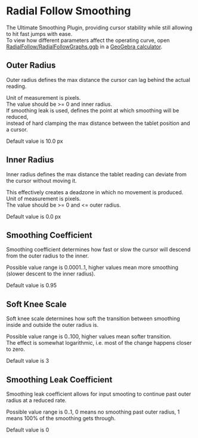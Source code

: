# Radial Follow Smoothing
The Ultimate Smoothing Plugin, providing cursor stability while still allowing to hit fast jumps with ease.  
To view how different parameters affect the operating curve, open [RadialFollow/RadialFollowGraphs.ggb](RadialFollow/RadialFollowGraphs.ggb) in a [GeoGebra calculator](https://www.geogebra.org/calculator).

## Outer Radius
Outer radius defines the max distance the cursor can lag behind the actual reading.

Unit of measurement is pixels.  
The value should be >= 0 and inner radius.  
If smoothing leak is used, defines the point at which smoothing will be reduced,  
instead of hard clamping the max distance between the tablet position and a cursor.

Default value is 10.0 px

## Inner Radius
Inner radius defines the max distance the tablet reading can deviate from the cursor without moving it.

This effectively creates a deadzone in which no movement is produced.  
Unit of measurement is pixels.  
The value should be >= 0 and <= outer radius.

Default value is 0.0 px

## Smoothing Coefficient
Smoothing coefficient determines how fast or slow the cursor will descend from the outer radius to the inner.

Possible value range is 0.0001..1, higher values mean more smoothing (slower descent to the inner radius).

Default value is 0.95

## Soft Knee Scale
Soft knee scale determines how soft the transition between smoothing inside and outside the outer radius is.

Possible value range is 0..100, higher values mean softer transition.  
The effect is somewhat logarithmic, i.e. most of the change happens closer to zero.

Default value is 3

## Smoothing Leak Coefficient
Smoothing leak coefficient allows for input smooting to continue past outer radius at a reduced rate.

Possible value range is 0..1, 0 means no smoothing past outer radius, 1 means 100% of the smoothing gets through.

Default value is 0

